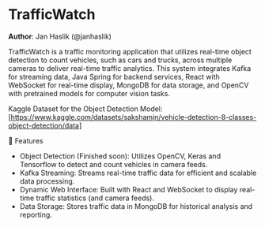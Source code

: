# TrafficWatch

**Author**: Jan Haslik (@janhaslik)

TrafficWatch is a traffic monitoring application that utilizes real-time object detection to count vehicles, such as cars and trucks, across multiple cameras to deliver real-time traffic analytics. This system integrates Kafka for streaming data, Java Spring for backend services, React with WebSocket for real-time display, MongoDB for data storage, and OpenCV with pretrained models for computer vision tasks.

Kaggle Dataset for the Object Detection Model: [https://www.kaggle.com/datasets/sakshamjn/vehicle-detection-8-classes-object-detection/data]

🚀 Features

- Object Detection (Finished soon): Utilizes OpenCV, Keras and Tensorflow to detect and count vehicles in camera feeds.
- Kafka Streaming: Streams real-time traffic data for efficient and scalable data processing.
- Dynamic Web Interface: Built with React and WebSocket to display real-time traffic statistics (and camera feeds).
- Data Storage: Stores traffic data in MongoDB for historical analysis and reporting.
